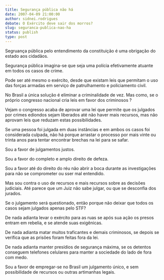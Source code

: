 ```yaml
---
title: Segurança pública não há
date: 2007-04-09 21:00:00
author: sidnei.rodrigues
debate: O Exército deve sair dos morros?
slug: seguranca-publica-nao-ha
status: publish 
type: post
---
```


Segruança pública pelo entendimento da constituição é uma obrigação do estado aos cidadãos.  

 Segurança pública imagina-se que seja uma polícia efetivamente atuante em todos os casos de crime.  

Pode ser até mesmo o exército, desde que existam leis que permitam o uso das forças armadas em serviço de patrulhamento e policiamento civil.  

 No Brasil a única solução é eliminar a criminalidade de vez. Mas como, se o próprio congresso nacional cria leis em favor dos criminosos ?  

Vejam o congresso acaba de aprovar uma lei que permite que os julgados por crimes ediondos sejam liberados até não haver mais recursos, mas não aprovam leis que reduzam estas possibilidades.  

 Se uma pessoa foi julgada em duas instâncias e em ambos os casos foi considerada culpada, não há porque arrastar o processo por mais vinte ou trinta anos para tentar encontrar brechas na lei para se safar.  

 Sou a favor de julgamentos justos.  

Sou a favor do completo e amplo direito de defeza.  

Sou a favor até do direito do réu não abrir a boca durante as investigações para não se comprometer ou sser mal entendido.  

 Mas sou contra o uso de recursos e mais recursos sobre as decisões judiciais. Até parece que um Juiz não sabe julgar, ou que se desconfia dos jurados.  

 Se o julgamento será questionado, então porque não deixar que todos os casos sejam julgados apenas pelo STF?  

  

De nada adianta levar o exército para as ruas se após sua ação os presos entram em rebelia, e se atende suas exigênicas.  

 De nada adianta matar muitos traficantes e demais criminosos, se depois se verifica que as prisões foram feitas fora da lei.  

De nada adianta manter presídios de segurança máxima, se os detentos conseguem telefones celulares para manter a sociedade do lado de fora com medo.  

Sou a favor de empregar-se no Brasil um julgamento único, e sem possibilidade de recursos ou outras artimanhas legais.
